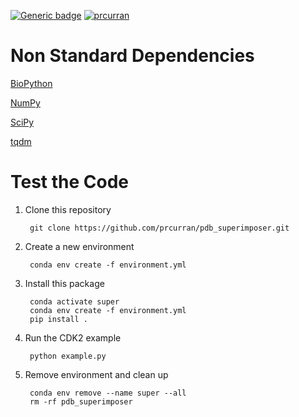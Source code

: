 [![Generic badge](https://img.shields.io/badge/docs-passing-<green>.svg)](https://prcurran.github.io/pdb_superimposer/)
[![prcurran](https://circleci.com/gh/prcurran/pdb_superimposer.svg?style=shield)](https://app.circleci.com/pipelines/github/prcurran)



# Non Standard Dependencies


[BioPython](https://biopython.org/)

[NumPy](https://numpy.org/)

[SciPy](https://www.scipy.org/)

[tqdm](https://pypi.org/project/tqdm/)



# Test the Code


1. Clone this repository

        git clone https://github.com/prcurran/pdb_superimposer.git

2. Create a new environment

        conda env create -f environment.yml

3. Install this package

        conda activate super
        conda env create -f environment.yml
        pip install .

4. Run the CDK2 example

        python example.py

5. Remove environment and clean up

        conda env remove --name super --all
        rm -rf pdb_superimposer
